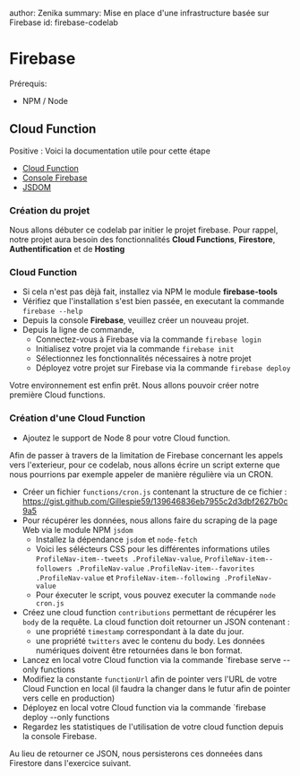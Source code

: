 author: Zenika
summary: Mise en place d'une infrastructure basée sur Firebase
id: firebase-codelab

# Firebase

Prérequis:

- NPM / Node

## Cloud Function

Positive
: Voici la documentation utile pour cette étape

- [Cloud Function ](https://firebase.google.com/docs/functions/)
- [Console Firebase](https://console.firebase.google.com)
- [JSDOM](https://www.npmjs.com/package/jsdom)

### Création du projet

Nous allons débuter ce codelab par initier le projet firebase. Pour rappel, notre projet aura besoin des fonctionnalités **Cloud Functions**, **Firestore**, **Authentification** et de **Hosting**

### Cloud Function

- Si cela n'est pas dèjà fait, installez via NPM le module **firebase-tools**
- Vérifiez que l'installation s'est bien passée, en executant la commande `firebase --help`
- Depuis la console **Firebase**, veuillez créer un nouveau projet.
- Depuis la ligne de commande,
  - Connectez-vous à Firebase via la commande `firebase login`
  - Initialisez votre projet via la commande `firebase init`
  - Sélectionnez les fonctionnalités nécessaires à notre projet
  - Déployez votre projet sur Firebase via la commande `firebase deploy`

Votre environnement est enfin prêt. Nous allons pouvoir créer notre première Cloud functions.

### Création d'une Cloud Function

- Ajoutez le support de Node 8 pour votre Cloud function.

Afin de passer à travers de la limitation de Firebase concernant les appels vers l'exterieur, pour ce codelab, nous allons écrire un script externe que nous pourrions par exemple appeler de manière régulière via un CRON.

- Créer un fichier `functions/cron.js` contenant la structure de ce fichier : https://gist.github.com/Gillespie59/139646836eb7955c2d3dbf2627b0c9a5
- Pour récupérer les données, nous allons faire du scraping de la page Web via le module NPM `jsdom`
  - Installez la dépendance `jsdom` et `node-fetch`
  - Voici les sélécteurs CSS pour les différentes informations utiles `ProfileNav-item--tweets .ProfileNav-value`, `ProfileNav-item--followers .ProfileNav-value` `.ProfileNav-item--favorites .ProfileNav-value` et `ProfileNav-item--following .ProfileNav-value`
  - Pour éxecuter le script, vous pouvez executer la commande `node cron.js`
- Créez une cloud function `contributions` permettant de récupérer les `body` de la requête. La cloud function doit retourner un JSON contenant :
  - une propriété `timestamp` correspondant à la date du jour.
  - une propriété `twitters` avec le contenu du body. Les données numériques doivent être retournées dans le bon format.
- Lancez en local votre Cloud function via la commande `firebase serve --only functions
- Modifiez la constante `functionUrl` afin de pointer vers l'URL de votre Cloud Function en local (il faudra la changer dans le futur afin de pointer vers celle en production)
- Déployez en local votre Cloud function via la commande `firebase deploy --only functions
- Regardez les statistiques de l'utilisation de votre cloud function depuis la console Firebase.

Au lieu de retourner ce JSON, nous persisterons ces donneées dans Firestore dans l'exercice suivant.
